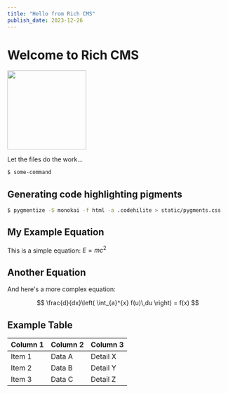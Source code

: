 ```yaml
---
title: "Hello from Rich CMS"
publish_date: 2023-12-26
---
```


# Welcome to Rich CMS

<img src="%ROOT%/images/thinker.png" style="width: 180px" />

Let the files do the work...

```bash
$ some-command
```

## Generating code highlighting pigments

```bash
$ pygmentize -S monokai -f html -a .codehilite > static/pygments.css
```

## My Example Equation

This is a simple equation: $E=mc^2$

## Another Equation

And here's a more complex equation:

$$
\frac{d}{dx}\left( \int_{a}^{x} f(u)\,du \right) = f(x)
$$

## Example Table

| Column 1   | Column 2   | Column 3   |
|------------|------------|------------|
| Item 1     | Data A     | Detail X   |
| Item 2     | Data B     | Detail Y   |
| Item 3     | Data C     | Detail Z   |


